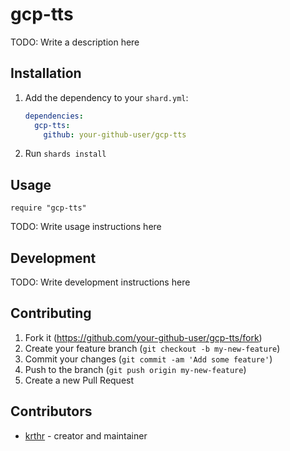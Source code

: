 # gcp-tts

TODO: Write a description here

## Installation

1. Add the dependency to your `shard.yml`:

   ```yaml
   dependencies:
     gcp-tts:
       github: your-github-user/gcp-tts
   ```

2. Run `shards install`

## Usage

```crystal
require "gcp-tts"
```

TODO: Write usage instructions here

## Development

TODO: Write development instructions here

## Contributing

1. Fork it (<https://github.com/your-github-user/gcp-tts/fork>)
2. Create your feature branch (`git checkout -b my-new-feature`)
3. Commit your changes (`git commit -am 'Add some feature'`)
4. Push to the branch (`git push origin my-new-feature`)
5. Create a new Pull Request

## Contributors

- [krthr](https://github.com/your-github-user) - creator and maintainer

